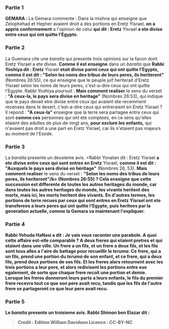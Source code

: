 
### Partie 1
<strong>GEMARA : </strong>La Gemara commente : Dans la mishna qui enseigne que Zelophehad et Hepher avaient droit a des portions en Eretz Yisrael, <b>on a appris conformement</b> a l'opinion de celui <b>qui dit : Eretz</b> Yisrael <b>a ete divise entre ceux qui ont quitte l'Egypte.</b>

### Partie 2
La Guemara cite une <i>baraita</i> qui presente trois opinions sur la facon dont Eretz Yisrael a ete divise. <b>Comme il est enseigne</b> dans un <i>baraita</i> que <b>Rabbi Yoshiya dit : Eretz</b> Yisrael <b>etait divise parmi ceux qui ont quitte l'Egypte, comme il est dit : "Selon les noms des tribus de leurs peres, ils heriteront"</b> (Nombres 26:55), ce qui enseigne que le peuple juif heriterait d'Eretz Yisrael selon les noms de leurs peres, c'est-a-dire ceux qui ont quitte l'Egypte. Rabbi Yoshiya poursuit : <b>Mais comment realiser</b> le sens du verset : <b>"A ceux-la, le pays sera divise en heritage"</b> (Nombres 26:53), qui indique que le pays devait etre divise entre ceux qui avaient ete recemment recenses dans le desert, c'est-a-dire ceux qui entreraient en Eretz Yisrael ? Il repond : <b>"A ceux-la"</b> enseigne que la terre sera partagee entre ceux qui sont <b>comme ces</b> personnes qui ont ete comptees, en ce sens qu'elles etaient des adultes de plus de vingt ans, <b>pour exclure les enfants,</b> qui n'avaient pas droit a une part en Eretz Yisrael, car ils n'etaient pas majeurs au moment de l'Exode.

### Partie 3
La <i>baraita</i> presente un deuxieme avis. <Rabbi Yonatan dit : Eretz</b> Yisrael <b>a ete divise entre ceux qui sont entres en Eretz</b> Yisrael, <b>comme il est dit : "Auxquels le pays sera divisé en héritage"</b> (Nombres 26, 53). <b>Mais comment realiser</b> le sens du verset : <b>"Selon les noms des tribus de leurs peres, ils heriteront"/b> (Nombres 26:55) ? Cela enseigne que <b>cette succession est differente de toutes</b> les autres <b>heritages du monde, car</b> dans <b>toutes</b> les autres <b>heritages du monde,</b> les <b>vivants heritent</b> des <b>morts, mais ici, les morts heritent</b> des <b>vivants. </b> En d'autres termes, les portions de terre recues par ceux qui sont entres en Eretz Yisrael ont ete transferees a leurs peres qui ont quitte l'Egypte, puis heritees par la generation actuelle, comme la Gemara va maintenant l'expliquer.

### Partie 4
<b>Rabbi</b> Yehuda HaNasi <b>a dit : Je vais vous raconter une parabole. A quoi cette affaire est-elle comparable ? A deux freres</b> qui etaient <b>pretres</b> et <b>qui etaient dans une ville. Un</b> frere <b>a un fils, et un</b> frere <b>a deux fils, et</b> les fils sont tous <b>alles a l'aire de battage</b> pour recueillir le <i>teruma</i>. <b>Ce</b> frere, <b>qui a un fils, prend une portion</b> du <i>teruma</i> de son enfant, <b>et ce</b> frere, <b>qui a deux fils, prend deux portions</b> de ses fils. <b>Et</b> les freres alors <b>retournent</b> avec les trois portions <b>a leur pere, et</b> alors <b>redivisent</b> les portions entre eux <b>egalement,</b> de sorte que chaque frere recoit une portion et demie. Lorsque les freres donneront leurs parts a leurs enfants, le fils du premier frere recevra tout ce que son pere avait recu, tandis que les fils de l'autre frere se partageront ce que leur pere avait recu.

### Partie 5
Le <i>baraita</i> presente un troisieme avis. <b>Rabbi Shimon ben Elazar dit :</b>

>Credit : Edition William Davidson
>Licence : CC-BY-NC